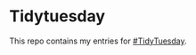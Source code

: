 # Tidytuesday

This repo contains my entries for [#TidyTuesday](https://github.com/rfordatascience/tidytuesday). 

